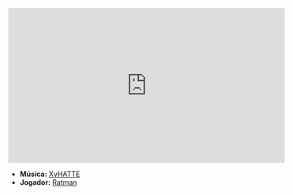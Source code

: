 <iframe width="560" height="315" src="https://www.youtube.com/embed/0d4j1f0tZFc?si=U6kyJCSTwGUpvae7" title="YouTube video player" frameborder="0" allow="accelerometer; autoplay; clipboard-write; encrypted-media; gyroscope; picture-in-picture; web-share" referrerpolicy="strict-origin-when-cross-origin" allowfullscreen></iframe>

- **Música:** [XyHATTE](../Músicas/XyHATTE.md)
- **Jogador:** [Ratman](content/Jogadores/Ratman.md)